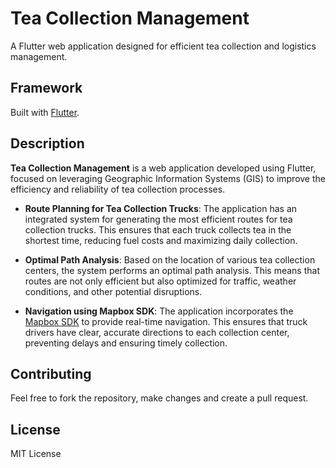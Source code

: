 # Tea Collection Management

A Flutter web application designed for efficient tea collection and logistics management.

## Framework

Built with [Flutter](https://flutter.dev/).

## Description

**Tea Collection Management** is a web application developed using Flutter, focused on leveraging Geographic Information Systems (GIS) to improve the efficiency and reliability of tea collection processes.

- **Route Planning for Tea Collection Trucks**: The application has an integrated system for generating the most efficient routes for tea collection trucks. This ensures that each truck collects tea in the shortest time, reducing fuel costs and maximizing daily collection.

- **Optimal Path Analysis**: Based on the location of various tea collection centers, the system performs an optimal path analysis. This means that routes are not only efficient but also optimized for traffic, weather conditions, and other potential disruptions.

- **Navigation using Mapbox SDK**: The application incorporates the [Mapbox SDK](https://www.mapbox.com/) to provide real-time navigation. This ensures that truck drivers have clear, accurate directions to each collection center, preventing delays and ensuring timely collection.

## Contributing

Feel free to fork the repository, make changes and create a pull request.

## License
MIT License
